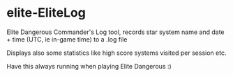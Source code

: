 # elite-EliteLog

Elite Dangerous Commander's Log tool, records star system name and date + time (UTC, ie in-game time) to a .log file

Displays also some statistics like high score systems visited per session etc.

Have this always running when playing Elite Dangerous :)
